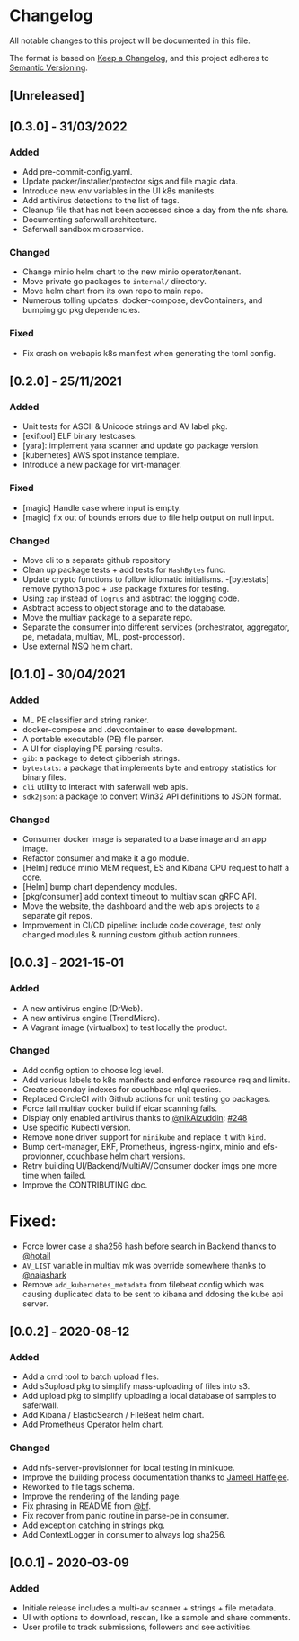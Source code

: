 # Changelog

All notable changes to this project will be documented in this file.

The format is based on [Keep a Changelog](https://keepachangelog.com/en/1.0.0/),
and this project adheres to [Semantic Versioning](https://semver.org/spec/v2.0.0.html).

## [Unreleased]

## [0.3.0] - 31/03/2022

### Added

- Add pre-commit-config.yaml.
- Update packer/installer/protector sigs and file magic data.
- Introduce new env variables in the UI k8s manifests.
- Add antivirus detections to the list of tags.
- Cleanup file that has not been accessed since a day from the nfs share.
- Documenting saferwall architecture.
- Saferwall sandbox microservice.

### Changed

- Change minio helm chart to the new minio operator/tenant.
- Move private go packages to `internal/` directory.
- Move helm chart from its own repo to main repo.
- Numerous tolling updates: docker-compose, devContainers, and bumping go pkg dependencies.

### Fixed

- Fix crash on webapis k8s manifest when generating the toml config.

## [0.2.0] - 25/11/2021

### Added

- Unit tests for ASCII & Unicode strings and AV label pkg.
- [exiftool] ELF binary testcases.
- [yara]: implement yara scanner and update go package version.
- [kubernetes] AWS spot instance template.
- Introduce a new package for virt-manager.
### Fixed

- [magic] Handle case where input is empty.
- [magic] fix out of bounds errors due to file help output on null input.

### Changed

- Move cli to a separate github repository
- Clean up package tests + add tests for `HashBytes` func.
- Update crypto functions to follow idiomatic initialisms.
-[bytestats]  remove python3 poc + use package fixtures for testing.
- Using `zap` instead of `logrus` and asbtract the logging code.
- Asbtract access to object storage and to the database.
- Move the multiav package to a separate repo.
- Separate the consumer into different services (orchestrator, aggregator, pe, metadata, multiav, ML, post-processor).
- Use external NSQ helm chart.

## [0.1.0] - 30/04/2021

### Added

- ML PE classifier and string ranker.
- docker-compose and .devcontainer to ease development.
- A portable executable (PE) file parser.
- A UI for displaying PE parsing results.
- `gib`: a package to detect gibberish strings.
- `bytestats`: a package that implements byte and entropy statistics for binary files.
- `cli` utility to interact with saferwall web apis.
- `sdk2json`: a package to convert Win32 API definitions to JSON format.

### Changed

- Consumer docker image is separated to a base image and an app image.
- Refactor consumer and make it a go module.
- [Helm] reduce minio MEM request, ES and Kibana CPU request to half a core.
- [Helm] bump chart dependency modules.
- [pkg/consumer] add context timeout to multiav scan gRPC API.
- Move the website, the dashboard and the web apis projects to a separate git repos.
- Improvement in CI/CD pipeline: include code coverage, test only changed modules & running custom github action runners.

## [0.0.3] - 2021-15-01

### Added

- A new antivirus engine (DrWeb).
- A new antivirus engine (TrendMicro).
- A Vagrant image (virtualbox) to test locally the product.

### Changed

- Add config option to choose log level.
- Add various labels to k8s manifests and enforce resource req and limits.
- Create seconday indexes for couchbase n1ql queries.
- Replaced CircleCI with Github actions for unit testing go packages.
- Force fail multiav docker build if eicar scanning fails.
- Display only enabled antivirus thanks to [@nikAizuddin](https://github.com/nikAizuddin): [#248](https://github.com/saferwall/saferwall/pull/248)
- Use specific Kubectl version.
- Remove none driver support for `minikube` and replace it with `kind`.
- Bump cert-manager, EKF, Prometheus, ingress-nginx, minio and efs-provionner, couchbase helm chart versions.
- Retry building UI/Backend/MultiAV/Consumer docker imgs one more time when failed.
- Improve the CONTRIBUTING doc.

# Fixed:

- Force lower case a sha256 hash before search in Backend thanks to [@hotail](https://github.com/hotail)
- `AV_LIST` variable in multiav mk was override somewhere thanks to [@najashark](https://github.com/najashark)
- Remove `add_kubernetes_metadata` from filebeat config which was causing duplicated data to be sent to kibana and ddosing the kube api server.

## [0.0.2] - 2020-08-12

### Added

- Add a cmd tool to batch upload files.
- Add s3upload pkg to simplify mass-uploading of files into s3.
- Add upload pkg to simplify uploading a local database of samples to saferwall.
- Add Kibana / ElasticSearch / FileBeat helm chart.
- Add Prometheus Operator helm chart.

### Changed

- Add nfs-server-provisionner for local testing in minikube.
- Improve the building process documentation thanks to [Jameel Haffejee](https://github.com/RC114).
- Reworked to file tags schema.
- Improve the rendering of the landing page.
- Fix phrasing in README from [@bf](https://github.com/bf).
- Fix recover from panic routine in parse-pe in consumer.
- Add exception catching in strings pkg.
- Add ContextLogger in consumer to always log sha256.

## [0.0.1] - 2020-03-09

### Added

- Initiale release includes a multi-av scanner + strings + file metadata.
- UI with options to download, rescan, like a sample and share comments.
- User profile to track submissions, followers and see activities.
